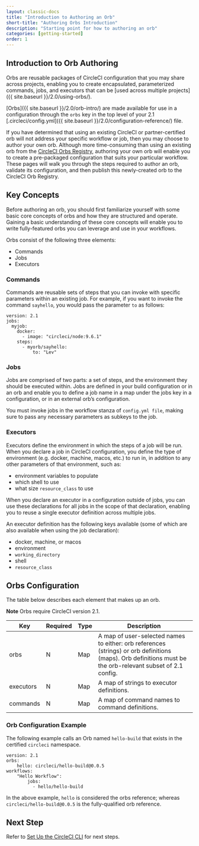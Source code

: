 ```yaml
---
layout: classic-docs
title: "Introduction to Authoring an Orb"
short-title: "Authoring Orbs Introduction"
description: "Starting point for how to authoring an orb"
categories: [getting-started]
order: 1
---
```

## Introduction to Orb Authoring

Orbs are reusable packages of CircleCI configuration that you may share across projects, enabling you to create encapsulated, parameterized commands, jobs, and executors that can be [used across multiple projects]({{ site.baseurl }}/2.0/using-orbs/). 

[Orbs]({{ site.baseurl }}/2.0/orb-intro/) are made available for use in a configuration through the `orbs` key in the top level of your 2.1 [.circleci/config.yml]({{ site.baseurl }}/2.0/configuration-reference/) file.

If you have determined that using an existing CircleCI or partner-certified orb will not address your specific workflow or job, then you may choose to author your own orb. Although more time-consuming than using an existing orb from the [CircleCI Orbs Registry](https://circleci.com/orbs/registry/), authoring your own orb will enable you to create a pre-packaged configuration that suits your particular workflow. These pages will walk you through the steps required to author an orb, validate its configuration, and then publish this newly-created orb to the CircleCI Orb Registry.

## Key Concepts

Before authoring an orb, you should first familiarize yourself with some basic core concepts of orbs and how they are structured and operate. Gaining a basic understanding of these core concepts will enable you to write fully-featured orbs you can leverage and use in your workflows.

Orbs consist of the following three elements:

- Commands
- Jobs
- Executors

### Commands

Commands are reusable sets of steps that you can invoke with specific parameters within an existing job. For example, if you want to invoke the command `sayhello`, you would pass the parameter `to` as follows:

```
version: 2.1
jobs:
  myjob:
    docker:
      - image: "circleci/node:9.6.1"
    steps:
      - myorb/sayhello:
          to: "Lev"
```
### Jobs

Jobs are comprised of two parts: a set of steps, and the environment they should be executed within. Jobs are defined in your build configuration or in an orb and enable you to define a job name in a map under the jobs key in a configuration, or in an external orb’s configuration.

You must invoke jobs in the workflow stanza of `config.yml file`, making sure to pass any necessary parameters as subkeys to the job.

### Executors

Executors define the environment in which the steps of a job will be run. When you declare a job in CircleCI configuration, you define the type of environment (e.g. docker, machine, macos, etc.) to run in, in addition to any other parameters of that environment, such as:

- environment variables to populate
- which shell to use
- what size `resource_class` to use

When you declare an executor in a configuration outside of jobs, you can use these declarations for all jobs in the scope of that declaration, enabling you to reuse a single executor definition across multiple jobs.

An executor definition has the following keys available (some of which are also available when using the job declaration):

- docker, machine, or macos
- environment
- `working_directory`
- shell
- `resource_class`

## Orbs Configuration

The table below describes each element that makes up an orb.

**Note** Orbs require CircleCI version 2.1.

Key | Required | Type | Description
----|-----------|------|------------
orbs | N | Map | A map of user-selected names to either: orb references (strings) or orb definitions (maps). Orb definitions must be the orb-relevant subset of 2.1 config.
executors | N | Map | A map of strings to executor definitions.
commands | N | Map | A map of command names to command definitions. 

### Orb Configuration Example

The following example calls an Orb named `hello-build` that exists in the certified `circleci` namespace.

```
version: 2.1
orbs:
    hello: circleci/hello-build@0.0.5
workflows:
    "Hello Workflow":
        jobs:
          - hello/hello-build
```
In the above example, `hello` is considered the orbs reference; whereas `circleci/hello-build@0.0.5` is the fully-qualified orb reference.

## Next Step

Refer to [Set Up the CircleCI CLI]({{site.baseurl}}/2.0/orb-author-cli/) for next steps.
